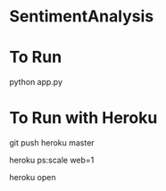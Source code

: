 # SentimentAnalysis

# To Run
python app.py

# To Run with Heroku
git push heroku master

heroku ps:scale web=1

heroku open
